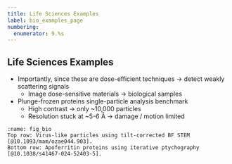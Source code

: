 ```yaml
---
title: Life Sciences Examples
label: bio_examples_page
numbering:
  enumerator: 9.%s
---
```


## Life Sciences Examples

* Importantly, since these are dose-efficient techniques &rarr; detect weakly scattering signals
  * Image dose-sensitive materials &rarr; biological samples
* Plunge-frozen proteins single-particle analysis benchmark  
  * High contrast &rarr; only ~10,000 particles
  * Resolution stuck at ~5-6 Å &rarr; damage / motion limited

```{figure} ./figures/life-sciences-examples.svg
:name: fig_bio
Top row: Virus-like particles using tilt-corrected BF STEM [@10.1093/mam/ozae044.903].  
Bottom row: Apoferritin proteins using iterative ptychography [@10.1038/s41467-024-52403-5].
```

